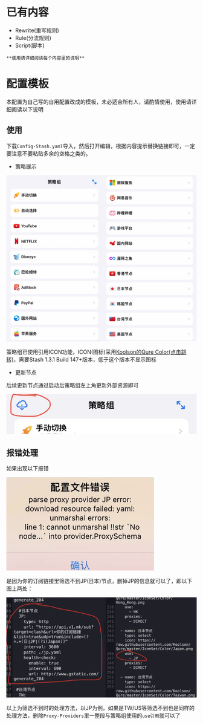 已有内容
==
- Rewrite(重写规则)
- Rule(分流规则)
- Script(脚本)

`**使用请详细阅读每个内容里的说明**`

配置模板
===

本配置为自己写的自用配置改成的模板，未必适合所有人，请酌情使用，使用请详细阅读以下说明

使用
---
下载`Config-Stash.yaml`导入，然后打开编辑，根据内容提示替换链接即可，一定要注意不要粘贴多余的空格之类的。

- 策略展示

![](https://raw.githubusercontent.com/Infatuation-Fei/explain/main/Picture/celve.jpg)

策略组已使用引用ICON功能，ICON(图标)采用[Koolson的Qure Color(点击跳转)](https://github.com/Koolson/Qure/tree/master/IconSet/Color)，需要Stash 1.3.1 Build 147+版本，低于这个版本不显示图标

- 更新节点

后续更新节点通过启动后策略组左上角更新外部资源即可

![](https://raw.githubusercontent.com/Infatuation-Fei/explain/main/Picture/Config1.jpg)

报错处理
----
如果出现以下报错

![](https://raw.githubusercontent.com/Infatuation-Fei/explain/main/Picture/cuowu.jpg)

是因为你的订阅链接里筛选不到JP(日本)节点，删掉JP的信息就可以了，即以下图上两处：

![](https://raw.githubusercontent.com/Infatuation-Fei/explain/main/Picture/shan.jpg)

以上为筛选不到时的处理方法，以JP为例，如果是TW/US等筛选不到也是同样的处理方法，删除`Proxy-Providers`里一整段与策略组使用的`use引用`就可以了
